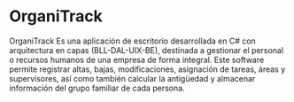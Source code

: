 # OrganiTrack
 
OrganiTrack
Es una aplicación de escritorio desarrollada en C# con arquitectura en capas (BLL-DAL-UIX-BE), destinada a gestionar el personal o recursos humanos de una empresa de forma integral. Este software permite registrar altas, bajas, modificaciones, asignación de tareas, áreas y supervisores, así como también calcular la antigüedad y almacenar información del grupo familiar de cada persona.
